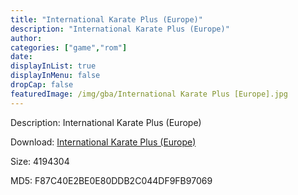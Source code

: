 ```yaml
---
title: "International Karate Plus (Europe)"
description: "International Karate Plus (Europe)"
author: 
categories: ["game","rom"]
date: 
displayInList: true
displayInMenu: false
dropCap: false
featuredImage: /img/gba/International Karate Plus [Europe].jpg
---
```


Description: International Karate Plus (Europe)

Download: <a style="text-decoration:underline;" href="https://mega.nz/#!eKQUCQKD!cVWZL6hRQs_JWDaTyql4NQKquD2XI78B98mfyzviVoM" target = "_blank" rel = "nofollow" > International Karate Plus (Europe)</a>

Size: 4194304

MD5: F87C40E2BE0E80DDB2C044DF9FB97069

